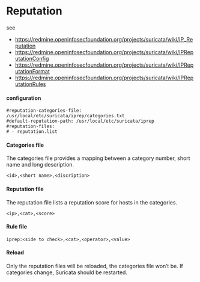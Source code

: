 # Reputation

see
* https://redmine.openinfosecfoundation.org/projects/suricata/wiki/IP_Reputation
* https://redmine.openinfosecfoundation.org/projects/suricata/wiki/IPReputationConfig
* https://redmine.openinfosecfoundation.org/projects/suricata/wiki/IPReputationFormat
* https://redmine.openinfosecfoundation.org/projects/suricata/wiki/IPReputationRules

#### configuration

```
#reputation-categories-file: /usr/local/etc/suricata/iprep/categories.txt
#default-reputation-path: /usr/local/etc/suricata/iprep
#reputation-files:
# - reputation.list
```

#### Categories file

The categories file provides a mapping between a category number, short name and long description.


```
<id>,<short name>,<discription>
```

#### Reputation file
The reputation file lists a reputation score for hosts in the categories.

```
<ip>,<cat>,<score>
```

#### Rule file
```
iprep:<side to check>,<cat>,<operator>,<value>
```

#### Reload

Only the reputation files will be reloaded, the categories file won’t be.
If categories change, Suricata should be restarted.
